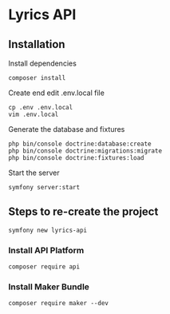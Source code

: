 # Lyrics API

## Installation

Install dependencies

```shell script
composer install
```

Create end edit .env.local file

```shell script
cp .env .env.local
vim .env.local
```

Generate the database and fixtures

```shell script
php bin/console doctrine:database:create
php bin/console doctrine:migrations:migrate
php bin/console doctrine:fixtures:load
```

Start the server

```shell script
symfony server:start
```

## Steps to re-create the project

```shell script
symfony new lyrics-api
```

### Install API Platform

```shell script
composer require api
```

### Install Maker Bundle

```shell script
composer require maker --dev
```

